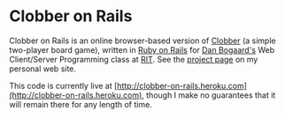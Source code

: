 Clobber on Rails
================

Clobber on Rails is an online browser-based version of [Clobber](http://en.wikipedia.org/wiki/Clobber) (a simple two-player board game), written in [Ruby on Rails](http://rubyonrails.org/) for [Dan Bogaard's](http://people.rit.edu/dsbics/) Web Client/Server Programming class at [RIT](http://www.rit.edu/). See the [project page](http://grantovich.net/projects/clobber-on-rails/) on my personal web site.

This code is currently live at [http://clobber-on-rails.heroku.com](http://clobber-on-rails.heroku.com), though I make no guarantees that it will remain there for any length of time.
